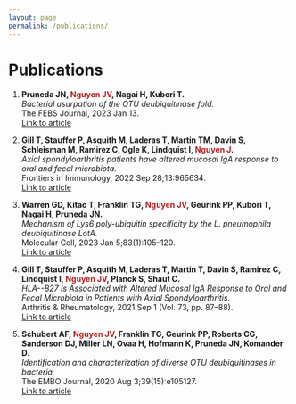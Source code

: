 ```yaml
---
layout: page
permalink: /publications/
---
```


# Publications

1. **Pruneda JN, <span style="color:#B22222;"><strong>Nguyen JV</strong></span>, Nagai H, Kubori T.**  
   *Bacterial usurpation of the OTU deubiquitinase fold.*  
   The FEBS Journal, 2023 Jan 13.  
   [Link to article](https://febs.onlinelibrary.wiley.com/doi/full/10.1111/febs.16725)

2. **Gill T, Stauffer P, Asquith M, Laderas T, Martin TM, Davin S, Schleisman M, Ramirez C, Ogle K, Lindquist I, <span style="color:#B22222;"><strong>Nguyen J</strong></span>.**  
   *Axial spondyloarthritis patients have altered mucosal IgA response to oral and fecal microbiota.*  
   Frontiers in Immunology, 2022 Sep 28;13:965634.  
   [Link to article](https://www.frontiersin.org/journals/immunology/articles/10.3389/fimmu.2022.965634/full)

3. **Warren GD, Kitao T, Franklin TG, <span style="color:#B22222;"><strong>Nguyen JV</strong></span>, Geurink PP, Kubori T, Nagai H, Pruneda JN.**  
   *Mechanism of Lys6 poly-ubiquitin specificity by the L. pneumophila deubiquitinase LotA.*  
   Molecular Cell, 2023 Jan 5;83(1):105–120.  
   [Link to article](https://www.cell.com/molecular-cell/fulltext/S1097-2765(22)01135-2)

4. **Gill T, Stauffer P, Asquith M, Laderas T, Martin T, Davin S, Ramirez C, Lindquist I, <span style="color:#B22222;"><strong>Nguyen JV</strong></span>, Planck S, Shaut C.**  
   *HLA--B27 Is Associated with Altered Mucosal IgA Response to Oral and Fecal Microbiota in Patients with Axial Spondyloarthritis.*  
   Arthritis & Rheumatology, 2021 Sep 1 (Vol. 73, pp. 87–88).  
   [Link to article](#)

5. **Schubert AF, <span style="color:#B22222;"><strong>Nguyen JV</strong></span>, Franklin TG, Geurink PP, Roberts CG, Sanderson DJ, Miller LN, Ovaa H, Hofmann K, Pruneda JN, Komander D.**  
   *Identification and characterization of diverse OTU deubiquitinases in bacteria.*  
   The EMBO Journal, 2020 Aug 3;39(15):e105127.  
   [Link to article](https://www.embopress.org/doi/full/10.15252/embj.2020105127)

